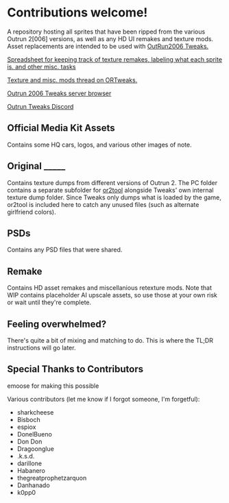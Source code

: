 # Contributions welcome!

A repository hosting all sprites that have been ripped from the various Outrun 2[006] versions, as well as any HD UI remakes and texture mods. Asset replacements are intended to be used with [OutRun2006 Tweaks.](https://github.com/emoose/OutRun2006Tweaks/)

[Spreadsheet for keeping track of texture remakes, labeling what each sprite is. and other misc. tasks](https://docs.google.com/spreadsheets/d/1UB8UadeAfIDp05Gx6LE92d3eSLO_aBP4eAzCSLXt0Q4/edit?gid=0#gid=0)

[Texture and misc. mods thread on ORTweaks.](https://github.com/emoose/OutRun2006Tweaks/issues/20)

[Outrun 2006 Tweaks server browser](http://clarissa.port0.org/)

[Outrun Tweaks Discord](https://discord.gg/GFjKAMg83t)

## Official Media Kit Assets
Contains some HQ cars, logos, and various other images of note.

## Original _____
Contains texture dumps from different versions of Outrun 2. The PC folder contains a separate subfolder for [or2tool](https://github.com/emoose/OutRun2006Tweaks/issues/90) alongside Tweaks' own internal texture dump folder. Since Tweaks only dumps what is loaded by the game, or2tool is included here to catch any unused files (such as alternate girlfriend colors).

## PSDs
Contains any PSD files that were shared.

## Remake
Contains HD asset remakes and miscellanious retexture mods. Note that WIP contains placeholder AI upscale assets, so use those at your own risk or wait until they're complete.

## Feeling overwhelmed?
There's quite a bit of mixing and matching to do. This is where the TL;DR instructions will go later.

## Special Thanks to Contributors
emoose for making this possible

Various contributors (let me know if I forgot someone, I'm forgetful):
* sharkcheese
* Bisboch
* espiox
* DonelBueno
* Don Don
* Dragoonglue
* .k.s.d.
* darillone
* Habanero
* thegreatprophetzarquon
* Danhanado
* k0pp0
